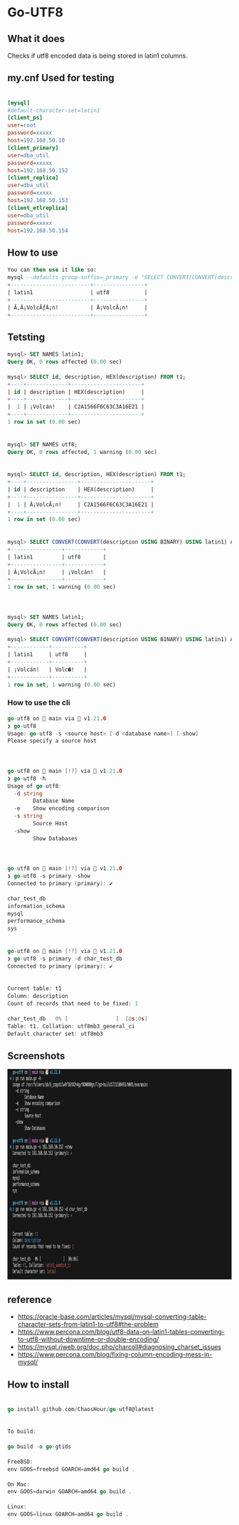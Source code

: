 # Go-UTF8

## What it does
Checks if utf8 encoded data is being stored in  latin1 columns.




## my.cnf Used for testing
````ini

[mysql]
#default-character-set=latin1
[client_ps]
user=root
password=xxxxx
host=192.168.50.10
[client_primary]
user=dba_util
password=xxxxx
host=192.168.50.152
[client_replica]
user=dba_util
password=xxxxx
host=192.168.50.153
[client_etlreplica]
user=dba_util
password=xxxxx
host=192.168.50.154
````

## How to use
```sql
You can then use it like so:
mysql --defaults-group-suffix=_primary -e "SELECT CONVERT(CONVERT(description USING BINARY) USING latin1) AS latin1, CONVERT(CONVERT(description USING BINARY) USING utf8) AS utf8 FROM char_test_db.t1 WHERE CONVERT(description USING BINARY) RLIKE CONCAT('[', UNHEX('60'), '-', UNHEX('FF'), ']')"
+-------------------------+----------------+
| latin1                  | utf8           |
+-------------------------+----------------+
| Ã‚Â¡VolcÃƒÂ¡n!          | Â¡VolcÃ¡n!     |
+-------------------------+----------------+
```


## Tetsting
```sql
mysql> SET NAMES latin1;
Query OK, 0 rows affected (0.00 sec)

mysql> SELECT id, description, HEX(description) FROM t1;
+----+-------------+----------------------+
| id | description | HEX(description)     |
+----+-------------+----------------------+
|  1 | ¡Volcán!    | C2A1566F6C63C3A16E21 |
+----+-------------+----------------------+
1 row in set (0.00 sec)


mysql> SET NAMES utf8;
Query OK, 0 rows affected, 1 warning (0.00 sec)


mysql> SELECT id, description, HEX(description) FROM t1;
+----+----------------+----------------------+
| id | description    | HEX(description)     |
+----+----------------+----------------------+
|  1 | Â¡VolcÃ¡n!     | C2A1566F6C63C3A16E21 |
+----+----------------+----------------------+
1 row in set (0.00 sec)


mysql> SELECT CONVERT(CONVERT(description USING BINARY) USING latin1) AS latin1, CONVERT(CONVERT(description USING BINARY) USING utf8) AS utf8 FROM t1 WHERE CONVERT(description USING BINARY) RLIKE CONCAT('[', UNHEX('60'), '-', UNHEX('FF'), ']');
+----------------+------------+
| latin1         | utf8       |
+----------------+------------+
| Â¡VolcÃ¡n!     | ¡Volcán!   |
+----------------+------------+
1 row in set, 1 warning (0.00 sec)



mysql> SET NAMES latin1;
Query OK, 0 rows affected (0.00 sec)

mysql> SELECT CONVERT(CONVERT(description USING BINARY) USING latin1) AS latin1, CONVERT(CONVERT(description USING BINARY) USING utf8) AS utf8 FROM  t1 WHERE CONVERT(description USING BINARY) RLIKE CONCAT('[', UNHEX('60'), '-', UNHEX('FF'), ']');
+------------+----------+
| latin1     | utf8     |
+------------+----------+
| ¡Volcán!   | Volc�!   |
+------------+----------+
1 row in set, 1 warning (0.00 sec)

```

### How to use the cli
```go   
go-utf8 on  main via 🐹 v1.21.0 
❯ go-utf8
Usage: go-utf8 -s <source host> [-d <database name>] [-show]
Please specify a source host



go-utf8 on  main [!?] via 🐹 v1.21.0 
❯ go-utf8 -h
Usage of go-utf8:
  -d string
        Database Name
  -e    Show encoding comparison
  -s string
        Source Host
  -show
        Show Databases



go-utf8 on  main [!?] via 🐹 v1.21.0 
❯ go-utf8 -s primary -show
Connected to primary (primary): ✔

char_test_db
information_schema
mysql
performance_schema
sys


go-utf8 on  main [!?] via 🐹 v1.21.0 
❯ go-utf8 -s primary -d char_test_db
Connected to primary (primary): ✔


Current table: t1
Column: description
Count of records that need to be fixed: 1

char_test_db   0% [               ]  [0s:0s]
Table: t1, Collation: utf8mb3_general_ci
Default character set: utf8mb3
```




## Screenshots

<img src="screenshots/Screenshot 2023-09-04 at 9.21.40 PM.png" width="1053" height="473" />




## reference

- https://oracle-base.com/articles/mysql/mysql-converting-table-character-sets-from-latin1-to-utf8#the-problem
- https://www.percona.com/blog/utf8-data-on-latin1-tables-converting-to-utf8-without-downtime-or-double-encoding/
- https://mysql.rjweb.org/doc.php/charcoll#diagnosing_charset_issues
- https://www.percona.com/blog/fixing-column-encoding-mess-in-mysql/


## How to install
```Go

go install github.com/ChaosHour/go-utf8@latest


To build:

go build -o go-gtids

FreeBSD:
env GOOS=freebsd GOARCH=amd64 go build .

On Mac:
env GOOS=darwin GOARCH=amd64 go build .

Linux:
env GOOS=linux GOARCH=amd64 go build .



```
